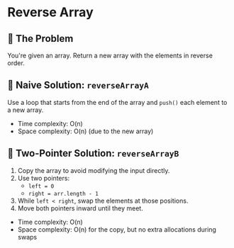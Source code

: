 # Reverse Array

## 🧠 The Problem

You're given an array. Return a new array with the elements in reverse order.

## 🐢 Naive Solution: `reverseArrayA`

Use a loop that starts from the end of the array and `push()` each element to a
new array.

- Time complexity: O(n)
- Space complexity: O(n) (due to the new array)

## 🐇 Two-Pointer Solution: `reverseArrayB`

1. Copy the array to avoid modifying the input directly.
2. Use two pointers:
   - `left = 0`
   - `right = arr.length - 1`
3. While `left < right`, swap the elements at those positions.
4. Move both pointers inward until they meet.

- Time complexity: O(n)
- Space complexity: O(n) for the copy, but no extra allocations during swaps
